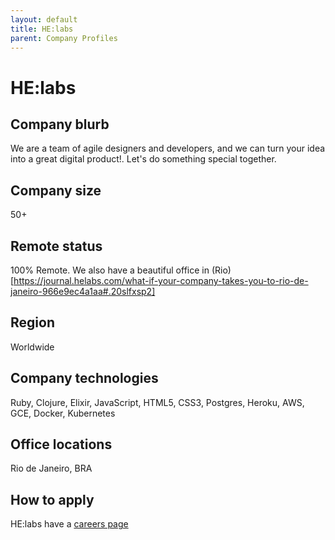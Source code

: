 ```yaml
---
layout: default
title: HE:labs
parent: Company Profiles
---
```


# HE:labs

## Company blurb

We are a team of agile designers and developers, and we can turn your idea into a great digital product!. Let's do something special together.

## Company size

50+

## Remote status

100% Remote. We also have a beautiful office in (Rio)[https://journal.helabs.com/what-if-your-company-takes-you-to-rio-de-janeiro-966e9ec4a1aa#.20slfxsp2]

## Region

Worldwide

## Company technologies

Ruby, Clojure, Elixir, JavaScript, HTML5, CSS3, Postgres, Heroku, AWS, GCE, Docker, Kubernetes

## Office locations

Rio de Janeiro, BRA

## How to apply

HE:labs have a [careers page](https://helabs.com/br/trabalhe-conosco)
